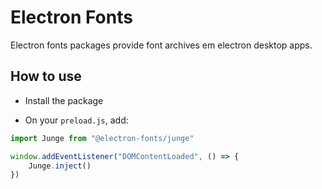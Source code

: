 # Electron Fonts

Electron fonts packages provide font archives em electron desktop apps.

## How to use

* Install the package

* On your `preload.js`, add:

```ts
import Junge from "@electron-fonts/junge"

window.addEventListener("DOMContentLoaded", () => {
    Junge.inject()
})
```